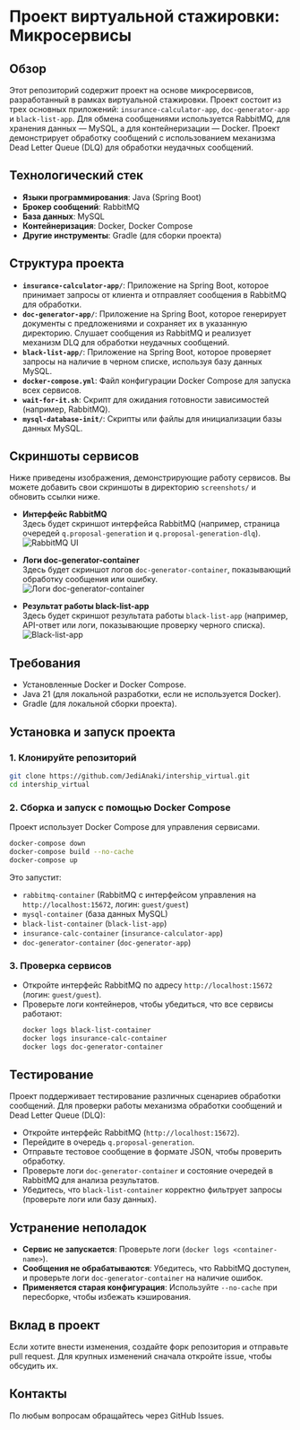 # Проект виртуальной стажировки: Микросервисы

## Обзор
Этот репозиторий содержит проект на основе микросервисов, разработанный в рамках виртуальной стажировки. Проект состоит из трех основных приложений: `insurance-calculator-app`, `doc-generator-app` и `black-list-app`. Для обмена сообщениями используется RabbitMQ, для хранения данных — MySQL, а для контейнеризации — Docker. Проект демонстрирует обработку сообщений с использованием механизма Dead Letter Queue (DLQ) для обработки неудачных сообщений.

## Технологический стек
- **Языки программирования**: Java (Spring Boot)
- **Брокер сообщений**: RabbitMQ
- **База данных**: MySQL
- **Контейнеризация**: Docker, Docker Compose
- **Другие инструменты**: Gradle (для сборки проекта)

## Структура проекта
- **`insurance-calculator-app/`**: Приложение на Spring Boot, которое принимает запросы от клиента и отправляет сообщения в RabbitMQ для обработки.
- **`doc-generator-app/`**: Приложение на Spring Boot, которое генерирует документы с предложениями и сохраняет их в указанную директорию. Слушает сообщения из RabbitMQ и реализует механизм DLQ для обработки неудачных сообщений.
- **`black-list-app/`**: Приложение на Spring Boot, которое проверяет запросы на наличие в черном списке, используя базу данных MySQL.
- **`docker-compose.yml`**: Файл конфигурации Docker Compose для запуска всех сервисов.
- **`wait-for-it.sh`**: Скрипт для ожидания готовности зависимостей (например, RabbitMQ).
- **`mysql-database-init/`**: Скрипты или файлы для инициализации базы данных MySQL.

## Скриншоты сервисов
Ниже приведены изображения, демонстрирующие работу сервисов. Вы можете добавить свои скриншоты в директорию `screenshots/` и обновить ссылки ниже.

- **Интерфейс RabbitMQ**  
  Здесь будет скриншот интерфейса RabbitMQ (например, страница очередей `q.proposal-generation` и `q.proposal-generation-dlq`).  
  ![RabbitMQ UI](screenshots/rabbitmq-ui.png)

- **Логи doc-generator-container**  
  Здесь будет скриншот логов `doc-generator-container`, показывающий обработку сообщения или ошибку.  
  ![Логи doc-generator-container](screenshots/doc-generator-logs.png)

- **Результат работы black-list-app**  
  Здесь будет скриншот результата работы `black-list-app` (например, API-ответ или логи, показывающие проверку черного списка).  
  ![Black-list-app](screenshots/black-list-result.png)

## Требования
- Установленные Docker и Docker Compose.
- Java 21 (для локальной разработки, если не используется Docker).
- Gradle (для локальной сборки проекта).

## Установка и запуск проекта

### 1. Клонируйте репозиторий
```bash
git clone https://github.com/JediAnaki/intership_virtual.git
cd intership_virtual
```

### 2. Сборка и запуск с помощью Docker Compose
Проект использует Docker Compose для управления сервисами.
```bash
docker-compose down
docker-compose build --no-cache
docker-compose up
```
Это запустит:
- `rabbitmq-container` (RabbitMQ с интерфейсом управления на `http://localhost:15672`, логин: `guest/guest`)
- `mysql-container` (база данных MySQL)
- `black-list-container` (`black-list-app`)
- `insurance-calc-container` (`insurance-calculator-app`)
- `doc-generator-container` (`doc-generator-app`)

### 3. Проверка сервисов
- Откройте интерфейс RabbitMQ по адресу `http://localhost:15672` (логин: `guest/guest`).
- Проверьте логи контейнеров, чтобы убедиться, что все сервисы работают:
  ```bash
  docker logs black-list-container
  docker logs insurance-calc-container
  docker logs doc-generator-container
  ```

## Тестирование
Проект поддерживает тестирование различных сценариев обработки сообщений. Для проверки работы механизма обработки сообщений и Dead Letter Queue (DLQ):
- Откройте интерфейс RabbitMQ (`http://localhost:15672`).
- Перейдите в очередь `q.proposal-generation`.
- Отправьте тестовое сообщение в формате JSON, чтобы проверить обработку.
- Проверьте логи `doc-generator-container` и состояние очередей в RabbitMQ для анализа результатов.
- Убедитесь, что `black-list-container` корректно фильтрует запросы (проверьте логи или базу данных).

## Устранение неполадок
- **Сервис не запускается**: Проверьте логи (`docker logs <container-name>`).
- **Сообщения не обрабатываются**: Убедитесь, что RabbitMQ доступен, и проверьте логи `doc-generator-container` на наличие ошибок.
- **Применяется старая конфигурация**: Используйте `--no-cache` при пересборке, чтобы избежать кэширования.

## Вклад в проект
Если хотите внести изменения, создайте форк репозитория и отправьте pull request. Для крупных изменений сначала откройте issue, чтобы обсудить их.

## Контакты
По любым вопросам обращайтесь через GitHub Issues.
